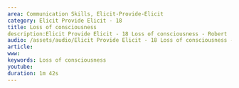 ```yaml
---
area: Communication Skills, Elicit-Provide-Elicit
category: Elicit Provide Elicit - 18
title: Loss of consciousness
description:Elicit Provide Elicit - 18 Loss of consciousness - Robert
audio: /assets/audio/Elicit Provide Elicit - 18 Loss of consciousness - Robert - MQ.mp3
article: 
www: 
keywords: Loss of consciousness
youtube: 
duration: 1m 42s
--- 
```

